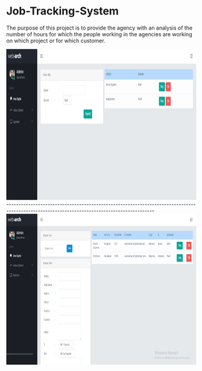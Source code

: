 # Job-Tracking-System

The purpose of this project is to provide the agency with an analysis of the number of hours for which the people working in the agencies are working on which project or for which customer.

<img src="https://github.com/seymenmurat16/Job-Tracking-System/blob/master/Sample%20Images/Gorev.PNG" width="1000" height="400" />
-------------------------------------------------------------------------------------------------------------------------------------------
<img src="https://github.com/seymenmurat16/Job-Tracking-System/blob/master/Sample%20Images/musteri.PNG" width="1000" height="400" />

